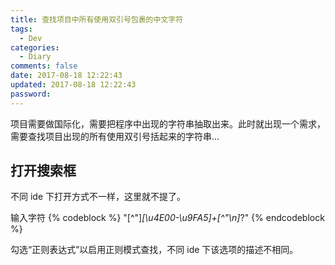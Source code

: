 ```yaml
---
title: 查找项目中所有使用双引号包裹的中文字符
tags:
  - Dev
categories:
  - Diary
comments: false
date: 2017-08-18 12:22:43
updated: 2017-08-18 12:22:43
password:
---
```


项目需要做国际化，需要把程序中出现的字符串抽取出来。此时就出现一个需求，需要查找项目出现的所有使用双引号括起来的字符串...

<!-- more -->

## 打开搜索框

不同 ide 下打开方式不一样，这里就不提了。

输入字符 
{% codeblock %}
"[^"]*[\u4E00-\u9FA5]+[^"\n]*?"
{% endcodeblock %}

勾选“正则表达式”以启用正则模式查找，不同 ide 下该选项的描述不相同。



